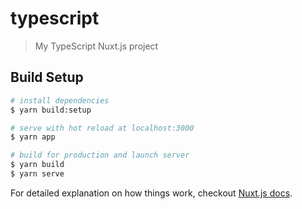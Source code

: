 # typescript

> My TypeScript Nuxt.js project

## Build Setup

``` bash
# install dependencies
$ yarn build:setup

# serve with hot reload at localhost:3000
$ yarn app

# build for production and launch server
$ yarn build
$ yarn serve
```

For detailed explanation on how things work, checkout [Nuxt.js docs](https://nuxtjs.org).
